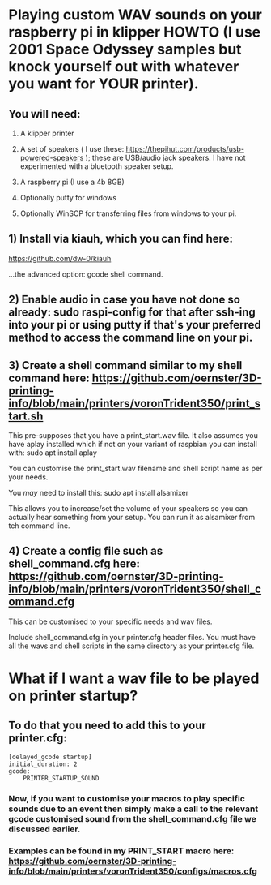 # Playing custom WAV sounds on your raspberry pi in klipper HOWTO (I use 2001 Space Odyssey samples but knock yourself out with whatever you want for YOUR printer).

## You will need:

1) A klipper printer

2) A set of speakers ( I use these: https://thepihut.com/products/usb-powered-speakers ); these are USB/audio jack speakers.  I have not experimented with a bluetooth speaker setup.

3) A raspberry pi (I use a 4b 8GB)

4) Optionally putty for windows

5) Optionally WinSCP for transferring files from windows to your pi.

## 1) Install via kiauh, which you can find here:

https://github.com/dw-0/kiauh 

...the advanced option: gcode shell command.

## 2) Enable audio in case you have not done so already: sudo raspi-config for that after ssh-ing into your pi or using putty if that's your preferred method to access the command line on your pi.

## 3) Create a shell command similar to my shell command here: https://github.com/oernster/3D-printing-info/blob/main/printers/voronTrident350/print_start.sh

This pre-supposes that you have a print_start.wav file.  It also assumes you have aplay installed which if not on your variant of raspbian you can install with: sudo apt install aplay


You can customise the print_start.wav filename and shell script name as per your needs.


You _may_ need to install this: sudo apt install alsamixer

This allows you to increase/set the volume of your speakers so you can actually hear something from your setup.  You can run it as alsamixer from teh command line.

## 4) Create a config file such as shell_command.cfg here: https://github.com/oernster/3D-printing-info/blob/main/printers/voronTrident350/shell_command.cfg

This can be customised to your specific needs and wav files.  

Include shell_command.cfg in your printer.cfg header files.  You must have all the wavs and shell scripts in the same directory as your printer.cfg file.


# What if I want a wav file to be played on printer startup?

## To do that you need to add this to your printer.cfg:

```
[delayed_gcode startup]
initial_duration: 2
gcode:
    PRINTER_STARTUP_SOUND
```

### Now, if you want to customise your macros to play specific sounds due to an event then simply make a call to the relevant gcode customised sound from the shell_command.cfg file we discussed earlier.
### Examples can be found in my PRINT_START macro here: https://github.com/oernster/3D-printing-info/blob/main/printers/voronTrident350/configs/macros.cfg


